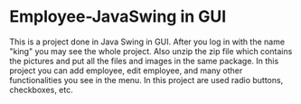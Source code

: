 # Employee-JavaSwing in GUI


This is a project done in Java Swing in GUI. After you log in with the name
"king" you may see the whole project. Also unzip the zip file which contains the pictures and 
put all the files and images in the same package. 
In this project you can add employee, edit employee, and many other functionalities you see in the menu.
In this project are used radio buttons, checkboxes, etc.

